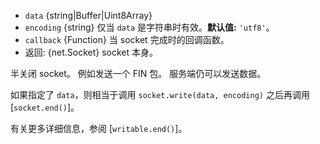 <!-- YAML
added: v0.1.90
-->

* `data` {string|Buffer|Uint8Array}
* `encoding` {string} 仅当 `data` 是字符串时有效。**默认值:** `'utf8'`。
* `callback` {Function} 当 socket 完成时的回调函数。
* 返回: {net.Socket} socket 本身。

半关闭 socket。
例如发送一个 FIN 包。
服务端仍可以发送数据。

如果指定了 `data`，则相当于调用 `socket.write(data, encoding)` 之后再调用 [`socket.end()`]。

有关更多详细信息，参阅 [`writable.end()`]。

